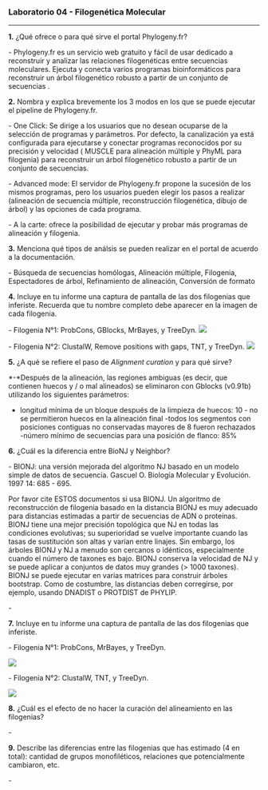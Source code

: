 ### Laboratorio 04 - Filogenética Molecular 
---  

**1.** ¿Qué ofrece o para qué sirve el portal Phylogeny.fr? 

*-* Phylogeny.fr es un servicio web gratuito y fácil de usar dedicado a reconstruir y analizar las relaciones filogenéticas entre secuencias moleculares. Ejecuta y conecta varios programas bioinformáticos para reconstruir un árbol filogenético robusto a partir de un conjunto de secuencias .

**2.** Nombra y explica brevemente los 3 modos en los que se puede ejecutar el pipeline de Phylogeny.fr.

*-* One Click: Se dirige a los usuarios que no desean ocuparse de la selección de programas y parámetros. Por defecto, la canalización ya está configurada para ejecutarse y conectar programas reconocidos por su precisión y velocidad ( MUSCLE para alineación múltiple y PhyML para filogenia) para reconstruir un árbol filogenético robusto a partir de un conjunto de secuencias.

*-* Advanced mode: El servidor de Phylogeny.fr propone la sucesión de los mismos programas, pero los usuarios pueden elegir los pasos a realizar (alineación de secuencia múltiple, reconstrucción filogenética, dibujo de árbol) y las opciones de cada programa.

*-* A la carte: ofrece la posibilidad de ejecutar y probar más programas de alineación y filogenia.

**3.** Menciona qué tipos de análsis se pueden realizar en el portal de acuerdo a la documentación.

*-* Búsqueda de secuencias homólogas, Alineación múltiple, Filogenia, Espectadores de árbol, Refinamiento de alineación, Conversión de formato

**4.** Incluye en tu informe una captura de pantalla de las dos filogenias que inferiste. Recuerda que tu nombre completo debe aparecer en la imagen de cada filogenia.

*-* Filogenia N°1: ProbCons, GBlocks, MrBayes, y TreeDyn.
![](https://github.com/CamilaFrancisca/Laboratorio/blob/master/Prob%20curado.png)

*-* Filogenia N°2: ClustalW, Remove positions with gaps, TNT, y TreeDyn.
![](https://github.com/CamilaFrancisca/Laboratorio/blob/master/clustal%20curado.png)

**5.** ¿A qué se refiere el paso de _Alignment curation_ y para qué sirve? 

*-*Después de la alineación, las regiones ambiguas (es decir, que contienen huecos y / o mal alineados) se eliminaron con Gblocks (v0.91b) utilizando los siguientes parámetros: 
- longitud mínima de un bloque después de la limpieza de huecos: 10 - no 
se permitieron huecos en la alineación final 
-todos los segmentos con posiciones contiguas no conservadas mayores de 8 fueron rechazados 
-número mínimo de secuencias para una posición de flanco: 85%

**6.** ¿Cuál es la diferencia entre BioNJ y Neighbor?

*-* BIONJ: una versión mejorada del algoritmo NJ basado en un modelo simple de datos de secuencia.
Gascuel O. Biología Molecular y Evolución. 1997 14: 685 - 695. 

Por favor cite ESTOS documentos si usa BIONJ.
Un algoritmo de reconstrucción de filogenia basado en la distancia
BIONJ es muy adecuado para distancias estimadas a partir de secuencias de ADN o proteínas. BIONJ tiene una mejor precisión topológica que NJ en todas las condiciones evolutivas; su superioridad se vuelve importante cuando las tasas de sustitución son altas y varían entre linajes. Sin embargo, los árboles BIONJ y NJ a menudo son cercanos o idénticos, especialmente cuando el número de taxones es bajo. BIONJ conserva la velocidad de NJ y se puede aplicar a conjuntos de datos muy grandes (> 1000 taxones). BIONJ se puede ejecutar en varias matrices para construir árboles bootstrap. Como de costumbre, las distancias deben corregirse, por ejemplo, usando DNADIST o PROTDIST de PHYLIP.

*-* 

**7.** Incluye en tu informe una captura de pantalla de las dos filogenias que inferiste.

*-* Filogenia N°1: ProbCons, MrBayes, y TreeDyn.

![](https://github.com/CamilaFrancisca/Laboratorio/blob/master/prob%20no%20curado.png)

*-* Filogenia N°2: ClustalW, TNT, y TreeDyn.

![](https://github.com/CamilaFrancisca/Laboratorio/blob/master/clustal%20no%20curado.png)


**8.** ¿Cuál es el efecto de no hacer la curación del alineamiento en las filogenias?

*-*

**9.** Describe las diferencias entre las filogenias que has estimado (4 en total): cantidad de grupos monofiléticos, relaciones que potencialmente cambiaron, etc.

*-*
